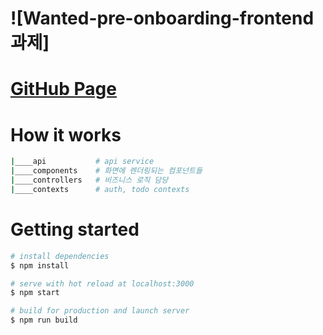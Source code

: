 # ![Wanted-pre-onboarding-frontend 과제]

# [GitHub Page](https://ilgon0110.github.io/wanted-pre-onboarding-frontend/signin)

# How it works

```bash
|____api           # api service
|____components    # 화면에 렌더링되는 컴포넌트들
|____controllers   # 비즈니스 로직 담당
|____contexts      # auth, todo contexts
```

# Getting started

```bash
# install dependencies
$ npm install

# serve with hot reload at localhost:3000
$ npm start

# build for production and launch server
$ npm run build

```
